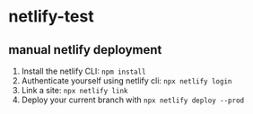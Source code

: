 # netlify-test

## manual netlify deployment

1. Install the netlify CLI: `npm install`
2. Authenticate yourself using netlify cli: `npx netlify login`
3. Link a site: `npx netlify link`
4. Deploy your current branch with `npx netlify deploy --prod`